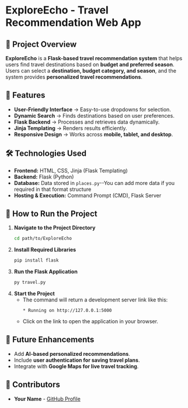 # ExploreEcho - Travel Recommendation Web App

## 📌 Project Overview
**ExploreEcho** is a **Flask-based travel recommendation system** that helps users find travel destinations based on **budget and preferred season**. Users can select a **destination, budget category, and season**, and the system provides **personalized travel recommendations**.

## 🎯 Features
- **User-Friendly Interface** → Easy-to-use dropdowns for selection.
- **Dynamic Search** → Finds destinations based on user preferences.
- **Flask Backend** → Processes and retrieves data dynamically.
- **Jinja Templating** → Renders results efficiently.
- **Responsive Design** → Works across **mobile, tablet, and desktop**.

## 🛠️ Technologies Used
- **Frontend:** HTML, CSS, Jinja (Flask Templating)
- **Backend:** Flask (Python)
- **Database:** Data stored in `places.py`--You can add more data if you required in that format structure
- **Hosting & Execution:** Command Prompt (CMD), Flask Server

## 🚀 How to Run the Project

1. **Navigate to the Project Directory**
   ```bash
   cd path/to/ExploreEcho
   ```
2. **Install Required Libraries**
   ```bash
   pip install flask
   ```
3. **Run the Flask Application**
   ```bash
   py travel.py
   ```
4. **Start the Project**
   - The command will return a development server link like this:
     ```
     * Running on http://127.0.0.1:5000
     ```
   - Click on the link to open the application in your browser.

## 📌 Future Enhancements
- Add **AI-based personalized recommendations**.
- Include **user authentication for saving travel plans**.
- Integrate with **Google Maps for live travel tracking**.

## 👤 Contributors
- **Your Name** - [GitHub Profile](https://github.com/sumitnawde10)



